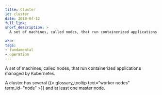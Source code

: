 ```yaml
---
title: Cluster
id: cluster
date: 2018-04-12
full_link: 
short_description: >
  A set of machines, called nodes, that run containerized applications managed by Kubernetes.

aka: 
tags:
- fundamental
- operation
---
```

 A set of machines, called nodes, that run containerized applications managed by Kubernetes.

<!--more--> 

A cluster has several {{< glossary_tooltip text="worker nodes" term_id="node" >}} and at least one master node.
